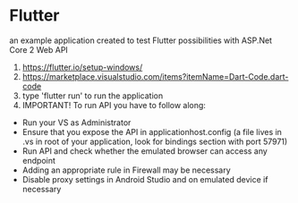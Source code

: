 # Flutter
an example application created to test Flutter possibilities with ASP.Net Core 2 Web API
1. https://flutter.io/setup-windows/
2. https://marketplace.visualstudio.com/items?itemName=Dart-Code.dart-code
3. type 'flutter run' to run the application
4. IMPORTANT! To run API you have to follow along:
  * Run your VS as Administrator
  * Ensure that you expose the API in applicationhost.config (a file lives in .vs in root of your application, look for bindings section with port 57971)
  * Run API and check whether the emulated browser can access any endpoint
  * Adding an appropriate rule in Firewall may be necessary
  * Disable proxy settings in Android Studio and on emulated device if necessary
